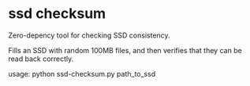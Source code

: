 # ssd checksum
 Zero-depency tool for checking SSD consistency.

 Fills an SSD with random 100MB files, and then verifies that they can be read back correctly.

 usage: python ssd-checksum.py path_to_ssd
